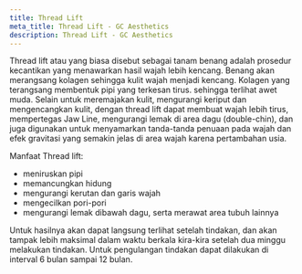 ```yaml
---
title: Thread Lift
meta_title: Thread Lift - GC Aesthetics
description: Thread Lift - GC Aesthetics
---
```


Thread lift atau yang biasa disebut sebagai tanam benang adalah
prosedur kecantikan yang menawarkan hasil wajah lebih kencang.
Benang akan merangsang kolagen sehingga kulit wajah menjadi
kencang. Kolagen yang terangsang membentuk pipi yang terkesan tirus.
sehingga terlihat awet muda.
Selain untuk meremajakan kulit, mengurangi keriput dan
mengencangkan kulit, dengan thread lift dapat membuat wajah lebih
tirus, mempertegas Jaw Line, mengurangi lemak di area dagu
(double-chin), dan juga digunakan untuk menyamarkan tanda-tanda
penuaan pada wajah dan efek gravitasi yang semakin jelas di area wajah
karena pertambahan usia.

Manfaat Thread lift:
- meniruskan pipi
- memancungkan hidung
- mengurangi kerutan dan garis wajah
- mengecilkan pori-pori
- mengurangi lemak dibawah dagu, serta merawat area tubuh lainnya

Untuk hasilnya akan dapat langsung terlihat setelah tindakan, dan akan
tampak lebih maksimal dalam waktu berkala kira-kira setelah dua
minggu melakukan tindakan. Untuk pengulangan tindakan dapat
dilakukan di interval 6 bulan sampai 12 bulan.